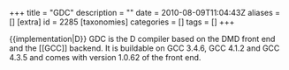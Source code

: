+++
title = "GDC"
description = ""
date = 2010-08-09T11:04:43Z
aliases = []
[extra]
id = 2285
[taxonomies]
categories = []
tags = []
+++

{{implementation|D}}
GDC is the D compiler based on the DMD front end and the [[GCC]] backend. It is buildable on GCC 3.4.6, GCC 4.1.2 and GCC 4.3.5 and comes with version 1.0.62 of the front end.

